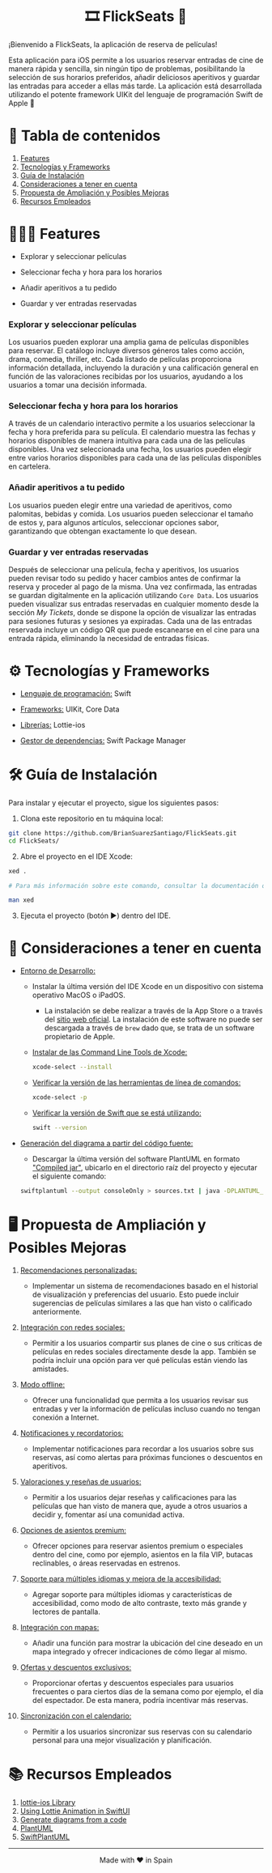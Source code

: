 <h1 align="center">🎞️ FlickSeats 🍿</h1>


¡Bienvenido a FlickSeats, la aplicación de reserva de películas!

Esta aplicación para iOS permite a los usuarios reservar entradas de cine de manera rápida y sencilla, sin ningún tipo de problemas, posibilitando la selección de sus horarios preferidos, añadir deliciosos aperitivos y guardar las entradas para acceder a ellas más tarde. La aplicación está desarrollada utilizando el potente framework UIKit del lenguaje de programación Swift de Apple 


# 📖 Tabla de contenidos

1. [Features](#Features)
2. [Tecnologías y Frameworks](#Tecnologías-y-Frameworks)
3. [Guía de Instalación](#Guía-de-Instalación)
4. [Consideraciones a tener en cuenta](#Consideraciones-a-tener-en-cuenta)
5. [Propuesta de Ampliación y Posibles Mejoras](#Propuesta-de-Ampliación-y-Posibles-Mejoras)
6. [Recursos Empleados](#Recursos-Empleados)


# 👨🏻‍💻 Features <a name="Features"></a>

- Explorar y seleccionar películas

- Seleccionar fecha y hora para los horarios

- Añadir aperitivos a tu pedido

- Guardar y ver entradas reservadas

### Explorar y seleccionar películas

Los usuarios pueden explorar una amplia gama de películas disponibles para reservar. El catálogo incluye diversos géneros tales como acción, drama, comedia, thriller, etc. Cada listado de películas proporciona información detallada, incluyendo la duración y una calificación general en función de las valoraciones recibidas por los usuarios, ayudando a los usuarios a tomar una decisión informada.

### Seleccionar fecha y hora para los horarios

A través de un calendario interactivo permite a los usuarios seleccionar la fecha y hora preferida para su película. El calendario muestra las fechas y horarios disponibles de manera intuitiva para cada una de las películas disponibles. Una vez seleccionada una fecha, los usuarios pueden elegir entre varios horarios disponibles para cada una de las películas disponibles en cartelera.

### Añadir aperitivos a tu pedido

Los usuarios pueden elegir entre una variedad de aperitivos, como palomitas, bebidas y comida. Los usuarios pueden seleccionar el tamaño de estos y, para algunos artículos, seleccionar opciones sabor, garantizando que obtengan exactamente lo que desean.

### Guardar y ver entradas reservadas

Después de seleccionar una película, fecha y aperitivos, los usuarios pueden revisar todo su pedido y hacer cambios antes de confirmar la reserva y proceder al pago de la misma. Una vez confirmada, las entradas se guardan digitalmente en la aplicación utilizando `Core Data`. Los usuarios pueden visualizar sus entradas reservadas en cualquier momento desde la sección *My Tickets*, donde se dispone la opción de visualizar las entradas para sesiones futuras y sesiones ya expiradas. Cada una de las entradas reservada incluye un código QR que puede escanearse en el cine para una entrada rápida, eliminando la necesidad de entradas físicas.

# ⚙️ Tecnologías y Frameworks <a name="Tecnologías-y-Frameworks"></a>

- <u>Lenguaje de programación:</u> Swift

- <u>Frameworks:</u> UIKit, Core Data

- <u>Librerías:</u> Lottie-ios

- <u>Gestor de dependencias:</u> Swift Package Manager
 
# 🛠 Guía de Instalación <a name="Guía-de-Instalación"></a>

Para instalar y ejecutar el proyecto, sigue los siguientes pasos:

1. Clona este repositorio en tu máquina local:

```bash
git clone https://github.com/BrianSuarezSantiago/FlickSeats.git
cd FlickSeats/
```

2. Abre el proyecto en el IDE Xcode:

```bash
xed .

# Para más información sobre este comando, consultar la documentación oficial:

man xed
```

3. Ejecuta el proyecto (botón ▶️) dentro del IDE.

# 👀 Consideraciones a tener en cuenta <a name="Consideraciones-a-tener-en-cuenta"></a>

- <u>Entorno de Desarrollo:</u>
  - Instalar la última versión del IDE Xcode en un dispositivo con sistema operativo MacOS o iPadOS.
     - La instalación se debe realizar a través de la App Store o a través del [sitio web oficial](https://developer.apple.com/xcode/). La instalación de este software no puede ser descargada a través de `brew` dado que, se trata de un software propietario de Apple.

  - <u>Instalar de las Command Line Tools de Xcode:</u>
    ```bash
    xcode-select --install
    ```

  - <u>Verificar la versión de las herramientas de línea de comandos:</u>
    ```bash
    xcode-select -p
    ```

  - <u>Verificar la versión de Swift que se está utilizando:</u>
    ```bash
    swift --version
    ```

- <u>Generación del diagrama a partir del código fuente:</u>
  - Descargar la última versión del software PlantUML en formato ["Compiled jar"](https://plantuml.com/download), ubicarlo en el directorio raíz del proyecto y ejecutar el siguiente comando: 
  ```bash
  swiftplantuml --output consoleOnly > sources.txt | java -DPLANTUML_LIMIT_SIZE=8192 -jar plantuml-1.2024.6.jar $1
  ```

# 🖥️ Propuesta de Ampliación y Posibles Mejoras <a name="Propuesta-de-Ampliación-y-Posibles-Mejoras"></a>

1. <u>Recomendaciones personalizadas:</u>
   - Implementar un sistema de recomendaciones basado en el historial de visualización y preferencias del usuario. Esto puede incluir sugerencias de películas similares a las que han visto o calificado anteriormente.

2. <u>Integración con redes sociales:</u>
   - Permitir a los usuarios compartir sus planes de cine o sus críticas de películas en redes sociales directamente desde la app. También se podría incluir una opción para ver qué películas están viendo las amistades.

3. <u>Modo offline:</u>
   - Ofrecer una funcionalidad que permita a los usuarios revisar sus entradas y ver la información de películas incluso cuando no tengan conexión a Internet.

4. <u>Notificaciones y recordatorios:</u>
   - Implementar notificaciones para recordar a los usuarios sobre sus reservas, así como alertas para próximas funciones o descuentos en aperitivos.

5. <u>Valoraciones y reseñas de usuarios:</u>
   - Permitir a los usuarios dejar reseñas y calificaciones para las películas que han visto de manera que, ayude a otros usuarios a decidir y, fomentar así una comunidad activa.

6. <u>Opciones de asientos premium:</u>
   - Ofrecer opciones para reservar asientos premium o especiales dentro del cine, como por ejemplo, asientos en la fila VIP, butacas reclinables, o áreas reservadas en estrenos.

7. <u>Soporte para múltiples idiomas y mejora de la accesibilidad:</u>
   - Agregar soporte para múltiples idiomas y características de accesibilidad, como modo de alto contraste, texto más grande y lectores de pantalla.

8. <u>Integración con mapas:</u>
    - Añadir una función para mostrar la ubicación del cine deseado en un mapa integrado y ofrecer indicaciones de cómo llegar al mismo.

9. <u>Ofertas y descuentos exclusivos:</u>
    - Proporcionar ofertas y descuentos especiales para usuarios frecuentes o para ciertos días de la semana como por ejemplo, el día del espectador. De esta manera, podría incentivar más reservas.

10. <u>Sincronización con el calendario:</u>
    - Permitir a los usuarios sincronizar sus reservas con su calendario personal para una mejor visualización y planificación.

# 📚 Recursos Empleados <a name="Recursos-Empleados"></a>

1. [lottie-ios Library](https://github.com/airbnb/lottie-ios)
2. [Using Lottie Animation in SwiftUI](https://medium.com/@abdulkarimkhaan/using-lottie-animation-in-swiftui-lottie-animation-swiftui-60c5c4a0431b)
3. [Generate diagrams from a code](https://stackoverflow.com/questions/55800701/is-there-a-way-to-generate-diagrams-from-a-code-in-github)
4. [PlantUML](https://plantuml.com)
5. [SwiftPlantUML](https://github.com/MarcoEidinger/SwiftPlantUML)

<hr>
<p align="center">
Made with ♥️ in Spain
</p>
